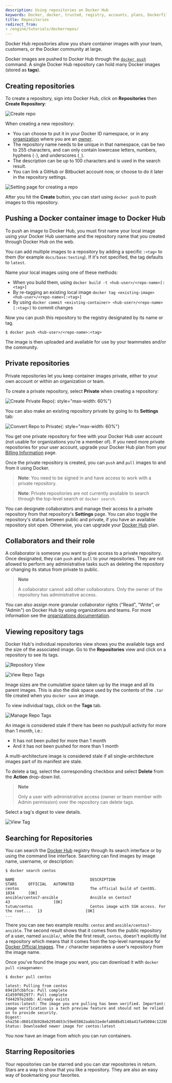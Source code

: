 ```yaml
---
description: Using repositories on Docker Hub
keywords: Docker, docker, trusted, registry, accounts, plans, Dockerfile, Docker Hub, webhooks, docs, documentation
title: Repositories
redirect_from:
- /engine/tutorials/dockerrepos/
---
```


Docker Hub repositories allow you share container images with your team,
customers, or the Docker community at large.

Docker images are pushed to Docker Hub through the [`docker push`](https://docs.docker.com/engine/reference/commandline/push/)
command. A single Docker Hub repository can hold many Docker images (stored as
**tags**).

## Creating repositories

To create a repository, sign into Docker Hub, click on **Repositories** then
**Create Repository**:

![Create repo](images/repos-create.png)

When creating a new repository:

* You can choose to put it in your Docker ID namespace, or in any
  [organization](orgs.md) where you are an [_owner_](orgs.md#the-owners-team).
* The repository name needs to be unique in that namespace, can be two
  to 255 characters, and can only contain lowercase letters, numbers, hyphens (`-`),
  and underscores (`_`).
* The description can be up to 100 characters and is used in the search result.
* You can link a GitHub or Bitbucket account now, or choose to do it later in
  the repository settings.

![Setting page for creating a repo](images/repo-create-details.png)

After you hit the **Create** button, you can start using `docker push` to push
images to this repository.

## Pushing a Docker container image to Docker Hub

To push an image to Docker Hub, you must first name your local image using your
Docker Hub username and the repository name that you created through Docker Hub
on the web.

You can add multiple images to a repository by adding a specific `:<tag>` to
them (for example `docs/base:testing`). If it's not specified, the tag defaults
to `latest`.

Name your local images using one of these methods:

* When you build them, using `docker build -t <hub-user>/<repo-name>[:<tag>]`
* By re-tagging an existing local image `docker tag <existing-image> <hub-user>/<repo-name>[:<tag>]`
* By using `docker commit <existing-container> <hub-user>/<repo-name>[:<tag>]`
  to commit changes

Now you can push this repository to the registry designated by its name or tag.

```console
$ docker push <hub-user>/<repo-name>:<tag>
```

The image is then uploaded and available for use by your teammates and/or
the community.

## Private repositories

Private repositories let you keep container images private, either to your
own account or within an organization or team.

To create a private repository, select **Private** when creating a repository:

![Create Private Repo](images/repo-create-private.png){: style="max-width: 60%"}

You can also make an existing repository private by going to its **Settings** tab:

![Convert Repo to Private](images/repo-make-private.png){: style="max-width: 60%"}

You get one private repository for free with your Docker Hub user account (not
usable for organizations you're a member of). If you need more private
repositories for your user account, upgrade your Docker Hub plan from your
[Billing Information](https://hub.docker.com/billing/plan) page.

Once the private repository is created, you can `push` and `pull` images to and
from it using Docker.

> **Note**: You need to be signed in and have access to work with a
> private repository.

> **Note**: Private repositories are not currently available to search through
> the top-level search or `docker search`.

You can designate collaborators and manage their access to a private
repository from that repository's **Settings** page. You can also toggle the
repository's status between public and private, if you have an available
repository slot open. Otherwise, you can upgrade your
[Docker Hub](https://hub.docker.com/account/billing-plans/) plan.

## Collaborators and their role

A collaborator is someone you want to give access to a private repository. Once
designated, they can `push` and `pull` to your repositories. They are not
allowed to perform any administrative tasks such as deleting the repository or
changing its status from private to public.

> **Note**
>
> A collaborator cannot add other collaborators. Only the owner of
> the repository has administrative access.

You can also assign more granular collaborator rights ("Read", "Write", or
"Admin") on Docker Hub by using organizations and teams. For more information
see the [organizations documentation](orgs.md).


## Viewing repository tags

Docker Hub's individual repositories view shows you the available tags and the
size of the associated image. Go to the **Repositories** view and click on a
repository to see its tags.

![Repository View](images/repos-create.png)

![View Repo Tags](images/repo-overview.png)

Image sizes are the cumulative space taken up by the image and all its parent
images. This is also the disk space used by the contents of the `.tar` file
created when you `docker save` an image.

To view individual tags, click on the **Tags** tab.

![Manage Repo Tags](images/repo-tags-list.png)

An image is considered stale if there has been no push/pull activity for more
than 1 month, i.e.:

* It has not been pulled for more than 1 month
* And it has not been pushed for more than 1 month

A multi-architecture image is considered stale if all single-architecture images
part of its manifest are stale.

To delete a tag, select the corresponding checkbox and select **Delete** from the
**Action** drop-down list.

> **Note**
>
> Only a user with administrative access (owner or team member with Admin
> permission) over the repository can delete tags.

Select a tag's digest to view details.

![View Tag](images/repo-image-layers.png)

## Searching for Repositories

You can search the [Docker Hub](https://hub.docker.com) registry through its
search interface or by using the command line interface. Searching can find
images by image name, username, or description:

```console
$ docker search centos

NAME                                 DESCRIPTION                                     STARS     OFFICIAL   AUTOMATED
centos                               The official build of CentOS.                   1034      [OK]
ansible/centos7-ansible              Ansible on Centos7                              43                   [OK]
tutum/centos                         Centos image with SSH access. For the root...   13                   [OK]
...
```

There you can see two example results: `centos` and `ansible/centos7-ansible`.
The second result shows that it comes from the public repository of a user,
named `ansible/`, while the first result, `centos`, doesn't explicitly list a
repository which means that it comes from the top-level namespace for
[Docker Official Images](official_images.md). The `/` character separates
a user's repository from the image name.

Once you've found the image you want, you can download it with `docker pull <imagename>`:

```console
$ docker pull centos

latest: Pulling from centos
6941bfcbbfca: Pull complete
41459f052977: Pull complete
fd44297e2ddb: Already exists
centos:latest: The image you are pulling has been verified. Important: image verification is a tech preview feature and should not be relied on to provide security.
Digest: sha256:d601d3b928eb2954653c59e65862aabb31edefa868bd5148a41fa45004c12288
Status: Downloaded newer image for centos:latest
```

You now have an image from which you can run containers.

## Starring Repositories

Your repositories can be starred and you can star repositories in return. Stars
are a way to show that you like a repository. They are also an easy way of
bookmarking your favorites.
